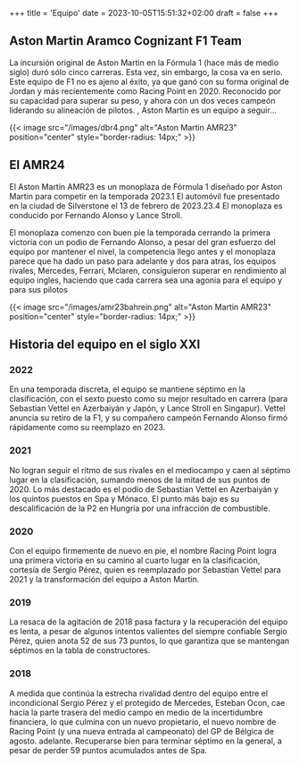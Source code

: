 +++
title = 'Equipo'
date = 2023-10-05T15:51:32+02:00
draft = false
+++

## 	Aston Martin Aramco Cognizant F1 Team

La incursión original de Aston Martin en la Fórmula 1 (hace más de medio siglo) duró sólo cinco carreras. Esta vez, sin embargo, la cosa va en serio. Este equipo de F1 no es ajeno al éxito, ya que ganó con su forma original de Jordan y más recientemente como Racing Point en 2020. Reconocido por su capacidad para superar su peso, y ahora con un dos veces campeón liderando su alineación de pilotos. , Aston Martin es un equipo a seguir...

{{< image src="/images/dbr4.png" alt="Aston Martin AMR23" position="center" style="border-radius: 14px;" >}}

## El AMR24

El Aston Martin AMR23 es un monoplaza de Fórmula 1 diseñado por Aston Martin para competir en la temporada 2023.1​ El automóvil fue presentado en la ciudad de Silverstone el 13 de febrero de 2023.2​3.​4​ El monoplaza es conducido por Fernando Alonso y Lance Stroll.

El monoplaza comenzo con buen pie la temporada cerrando la primera victoria con un podio de Fernando Alonso, a pesar del gran esfuerzo del equipo por mantener el nivel, la competencia llego antes y el monoplaza parece que ha dado un paso para adelante y dos para atras, los equipos rivales, Mercedes, Ferrari, Mclaren, consiguieron superar en rendimiento al equipo ingles, haciendo que cada carrera sea una agonia para el equipo y para sus pilotos

{{< image src="/images/amr23bahrein.png" alt="Aston Martin AMR23" position="center" style="border-radius: 14px;" >}}


## Historia del equipo en el siglo XXI

### 2022

En una temporada discreta, el equipo se mantiene séptimo en la clasificación, con el sexto puesto como su mejor resultado en carrera (para Sebastian Vettel en Azerbaiyán y Japón, y Lance Stroll en Singapur). Vettel anuncia su retiro de la F1, y su compañero campeón Fernando Alonso firmó rápidamente como su reemplazo en 2023.

### 2021

No logran seguir el ritmo de sus rivales en el mediocampo y caen al séptimo lugar en la clasificación, sumando menos de la mitad de sus puntos de 2020. Lo más destacado es el podio de Sebastian Vettel en Azerbaiyán y los quintos puestos en Spa y Mónaco. El punto más bajo es su descalificación de la P2 en Hungría por una infracción de combustible.

### 2020

Con el equipo firmemente de nuevo en pie, el nombre Racing Point logra una primera victoria en su camino al cuarto lugar en la clasificación, cortesía de Sergio Pérez, quien es reemplazado por Sebastian Vettel para 2021 y la transformación del equipo a Aston Martin.

### 2019

La resaca de la agitación de 2018 pasa factura y la recuperación del equipo es lenta, a pesar de algunos intentos valientes del siempre confiable Sergio Pérez, quien anota 52 de sus 73 puntos, lo que garantiza que se mantengan séptimos en la tabla de constructores.

### 2018

A medida que continúa la estrecha rivalidad dentro del equipo entre el incondicional Sergio Pérez y el protegido de Mercedes, Esteban Ocon, cae hacia la parte trasera del medio campo en medio de la incertidumbre financiera, lo que culmina con un nuevo propietario, el nuevo nombre de Racing Point (y una nueva entrada al campeonato) del GP de Bélgica de agosto. adelante. Recuperarse bien para terminar séptimo en la general, a pesar de perder 59 puntos acumulados antes de Spa.